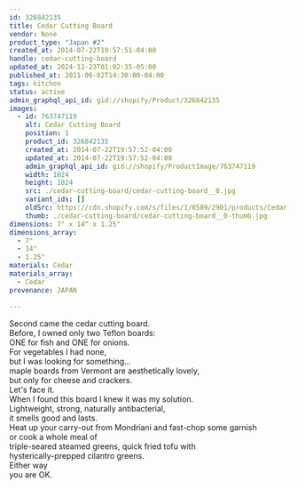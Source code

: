 ```yaml
---
id: 326842135
title: Cedar Cutting Board
vendor: None
product_type: "Japan #2"
created_at: 2014-07-22T19:57:51-04:00
handle: cedar-cutting-board
updated_at: 2024-12-23T01:02:35-05:00
published_at: 2011-06-02T14:30:00-04:00
tags: kitchen
status: active
admin_graphql_api_id: gid://shopify/Product/326842135
images:
  - id: 763747119
    alt: Cedar Cutting Board
    position: 1
    product_id: 326842135
    created_at: 2014-07-22T19:57:52-04:00
    updated_at: 2014-07-22T19:57:52-04:00
    admin_graphql_api_id: gid://shopify/ProductImage/763747119
    width: 1024
    height: 1024
    src: ./cedar-cutting-board/cedar-cutting-board__0.jpg
    variant_ids: []
    oldSrc: https://cdn.shopify.com/s/files/1/0589/2901/products/Cedar-Cutting-Board_1.jpeg?v=1406073472
    thumb: ./cedar-cutting-board/cedar-cutting-board__0-thumb.jpg
dimensions: 7" x 14" x 1.25"
dimensions_array:
  - 7"
  - 14"
  - 1.25"
materials: Cedar
materials_array:
  - Cedar
provenance: JAPAN

---
```


Second came the cedar cutting board.  
Before, I owned only two Teflon boards:  
ONE for fish and ONE for onions.  
For vegetables I had none,  
but I was looking for something...  
maple boards from Vermont are aesthetically lovely,  
but only for cheese and crackers.  
Let's face it.  
When I found this board I knew it was my solution.  
Lightweight, strong, naturally antibacterial,  
it smells good and lasts.  
Heat up your carry-out from Mondriani and fast-chop some garnish  
or cook a whole meal of  
triple-seared steamed greens, quick fried tofu with  
hysterically-prepped cilantro greens.  
Either way  
you are OK.